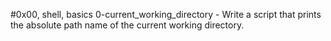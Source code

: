 #0x00, shell, basics
0-current_working_directory - Write a script that prints the absolute path name of the current working directory.
